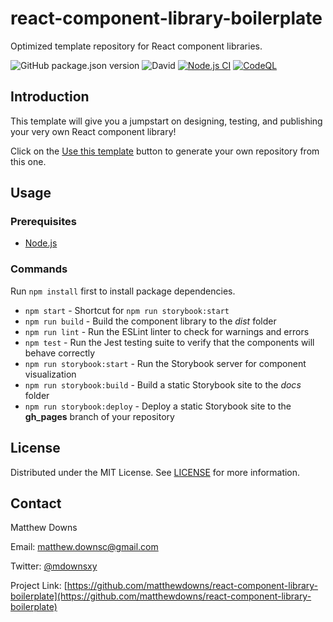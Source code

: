 # react-component-library-boilerplate

Optimized template repository for React component libraries.

![GitHub package.json version](https://img.shields.io/github/package-json/v/matthewdowns/react-component-library-boilerplate)
![David](https://img.shields.io/david/matthewdowns/react-component-library-boilerplate)
[![Node.js CI](https://github.com/matthewdowns/react-component-library-boilerplate/actions/workflows/node.js.yml/badge.svg)](https://github.com/matthewdowns/react-component-library-boilerplate/actions/workflows/node.js.yml)
[![CodeQL](https://github.com/matthewdowns/react-component-library-boilerplate/actions/workflows/codeql-analysis.yml/badge.svg)](https://github.com/matthewdowns/react-component-library-boilerplate/actions/workflows/codeql-analysis.yml)




## Introduction

This template will give you a jumpstart on designing, testing, and publishing your very own React component library!

Click on the [Use this template](https://github.com/matthewdowns/react-component-library-boilerplate/generate) button to generate your own repository from this one.




## Usage

### Prerequisites

* [Node.js](https://nodejs.org)

### Commands

Run `npm install` first to install package dependencies.

* `npm start` - Shortcut for `npm run storybook:start`
* `npm run build` - Build the component library to the _dist_ folder
* `npm run lint` - Run the ESLint linter to check for warnings and errors
* `npm test` - Run the Jest testing suite to verify that the components will behave correctly
* `npm run storybook:start` - Run the Storybook server for component visualization
* `npm run storybook:build` - Build a static Storybook site to the _docs_ folder
* `npm run storybook:deploy` - Deploy a static Storybook site to the **gh_pages** branch of your repository




## License

Distributed under the MIT License. See [LICENSE](https://github.com/matthewdowns/react-component-library-boilerplate/tree/main/LICENSE) for more information.




## Contact

Matthew Downs

Email: [matthew.downsc@gmail.com](mailto:matthew.downsc@gmail.com)

Twitter: [@mdownsxy](https://twitter.com/mdownsxy) 

Project Link: [https://github.com/matthewdowns/react-component-library-boilerplate](https://github.com/matthewdowns/react-component-library-boilerplate)
